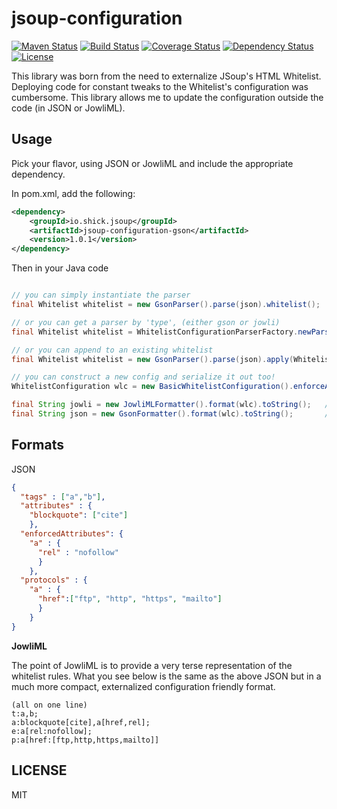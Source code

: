 # jsoup-configuration


[![Maven Status](https://maven-badges.herokuapp.com/maven-central/io.shick.jsoup/jsoup-configuration/badge.svg?style=flat)](http://mvnrepository.com/artifact/io.shick.jsoup/jsoup-configuration)
[![Build Status](https://travis-ci.org/trevershick/jsoup-configuration.svg?branch=master)](https://travis-ci.org/trevershick/jsoup-configuration)
[![Coverage Status](https://coveralls.io/repos/github/trevershick/jsoup-configuration/badge.svg?branch=master)](https://coveralls.io/github/trevershick/jsoup-configuration?branch=master)
[![Dependency Status](https://www.versioneye.com/user/projects/58253d34613b6801fb37e874/badge.svg?style=flat-square)](https://www.versioneye.com/user/projects/58253d34613b6801fb37e874)
[![License](http://img.shields.io/:license-mit-brightgreen.svg)](http://www.apache.org/licenses/LICENSE-2.0.html)


This library was born from the need to externalize JSoup's HTML Whitelist.  Deploying code
for constant tweaks to the Whitelist's configuration was cumbersome.  This library allows
me to update the configuration outside the code (in JSON or JowliML).


Usage
-----
Pick your flavor, using JSON or JowliML and include the appropriate dependency.

In pom.xml, add the following:

```xml
<dependency>
    <groupId>io.shick.jsoup</groupId>
    <artifactId>jsoup-configuration-gson</artifactId>
    <version>1.0.1</version>
</dependency>
```


Then in your Java code

```java

// you can simply instantiate the parser
final Whitelist whitelist = new GsonParser().parse(json).whitelist();

// or you can get a parser by 'type', (either gson or jowli)
final Whitelist whitelist = WhitelistConfigurationParserFactory.newParser("gson").parse(json).whitelist();

// or you can append to an existing whitelist
final Whitelist whitelist = new GsonParser().parse(json).apply(Whitelist.basic());

// you can construct a new config and serialize it out too!
WhitelistConfiguration wlc = new BasicWhitelistConfiguration().enforceAttribute("a","rel","nofollow");

final String jowli = new JowliMLFormatter().format(wlc).toString();   //jowliml
final String json = new GsonFormatter().format(wlc).toString();       //json


```

Formats
----

JSON
```json
{
  "tags" : ["a","b"],
  "attributes" : {
    "blockquote": ["cite"]
    },
  "enforcedAttributes": {
    "a" : {
      "rel" : "nofollow"
      }
    },
  "protocols" : {
    "a" : { 
      "href":["ftp", "http", "https", "mailto"]
      }
    }
}
```

**JowliML**

The point of JowliML is to provide a very terse representation of the whitelist rules.
What you see below is the same as the above JSON but in a much more compact,
externalized configuration friendly format.


```
(all on one line)
t:a,b;
a:blockquote[cite],a[href,rel];
e:a[rel:nofollow];
p:a[href:[ftp,http,https,mailto]]
```
LICENSE
-------
MIT
